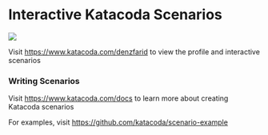 # Interactive Katacoda Scenarios

[![](http://shields.katacoda.com/katacoda/denzfarid/count.svg)](https://www.katacoda.com/denzfarid "Get your profile on Katacoda.com")

Visit https://www.katacoda.com/denzfarid to view the profile and interactive scenarios

### Writing Scenarios
Visit https://www.katacoda.com/docs to learn more about creating Katacoda scenarios

For examples, visit https://github.com/katacoda/scenario-example
